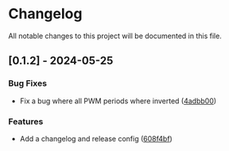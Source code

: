 # Changelog

All notable changes to this project will be documented in this file.

## [0.1.2] - 2024-05-25

### Bug Fixes

- Fix a bug where all PWM periods where inverted ([4adbb00](4adbb00bbea75727781da42e5e9315a4aa50d979))

### Features

- Add a changelog and release config ([608f4bf](608f4bfdbea1344da161165bb585e497c73c8010))

<!-- generated by git-cliff -->
